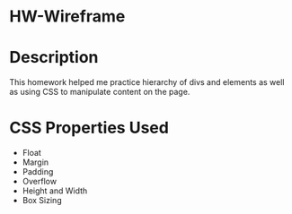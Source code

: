 # HW-Wireframe

# Description
This homework helped me practice hierarchy of divs and elements as well as using CSS to manipulate content on the page. 

# CSS Properties Used
* Float
* Margin
* Padding
* Overflow
* Height and Width
* Box Sizing
